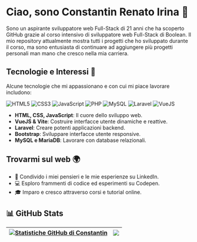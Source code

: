 # Ciao, sono Constantin Renato Irina 👋

Sono un aspirante sviluppatore web Full-Stack di 21 anni che ha scoperto GitHub grazie al corso intensivo di sviluppatore web Full-Stack di Boolean. Il mio repository attualmente mostra tutti i progetti che ho sviluppato durante il corso, ma sono entusiasta di continuare ad aggiungere più progetti personali man mano che cresco nella mia carriera.


## Tecnologie e Interessi 🚀
Alcune tecnologie che mi appassionano e con cui mi piace lavorare includono:

![HTML5](https://img.shields.io/badge/HTML5-E34F26?style=for-the-badge&logo=html5&logoColor=white) ![CSS3](https://img.shields.io/badge/CSS3-1572B6?style=for-the-badge&logo=css3&logoColor=white) ![JavaScript](https://img.shields.io/badge/JavaScript-F7DF1E?style=for-the-badge&logo=javascript&logoColor=black) ![PHP](https://img.shields.io/badge/PHP-777BB4?style=for-the-badge&logo=php&logoColor=white) ![MySQL](https://img.shields.io/badge/MySQL-4479A1?style=for-the-badge&logo=mysql&logoColor=white) ![Laravel](https://img.shields.io/badge/Laravel-FF2D20?style=for-the-badge&logo=laravel&logoColor=white) ![VueJS](https://img.shields.io/badge/Vue.js-4FC08D?style=for-the-badge&logo=vue.js&logoColor=white)

- **HTML, CSS, JavaScript**: Il cuore dello sviluppo web.
- **VueJS & Vite**: Costruire interfacce utente dinamiche e reattive.
- **Laravel**: Creare potenti applicazioni backend.
- **Bootstrap**: Sviluppare interfacce utente responsive.
- **MySQL e MariaDB**: Lavorare con database relazionali.


## Trovarmi sul web 🌍
- 📝 Condivido i miei pensieri e le mie esperienze su LinkedIn.
- 💻 Esploro frammenti di codice ed esperimenti su Codepen.
- 🎓 Imparo e cresco attraverso corsi e tutorial online.


## 📊 GitHub Stats
| <a href="https://github.com/renatoirina/github-readme-stats"><img align="center" src="https://github-readme-stats.vercel.app/api?username=renatoirina&show_icons=true&include_all_commits=true&theme=transparent&hide_border=true" alt="Statistiche GitHub di Constantin" /></a> | <a href="https://github.com/renatoirina/github-readme-stats"><img align="center" src="https://github-readme-stats.vercel.app/api/top-langs/?username=renatoirina&layout=compact&theme=transparent&hide_border=true" /></a> |
| ------------- | ------------- |
